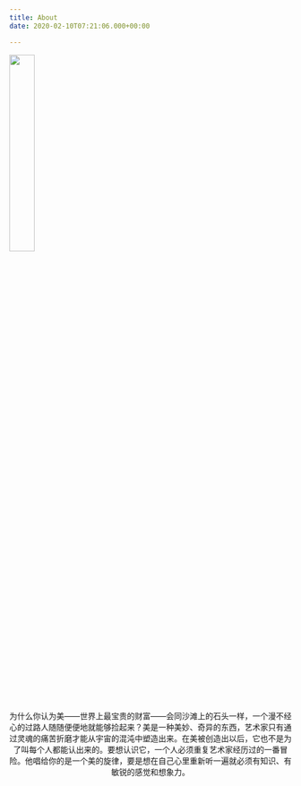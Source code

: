 ```yaml
---
title: About
date: 2020-02-10T07:21:06.000+00:00

---
```

<img src="https://i.loli.net/2020/02/11/7oTLRZDVgEyetsU.png" width="30%" height="30%">  
<center>为什么你认为美——世界上最宝贵的财富——会同沙滩上的石头一样，一个漫不经心的过路人随随便便地就能够捡起来？美是一种美妙、奇异的东西，艺术家只有通过灵魂的痛苦折磨才能从宇宙的混沌中塑造出来。在美被创造出以后，它也不是为了叫每个人都能认出来的。要想认识它，一个人必须重复艺术家经历过的一番冒险。他唱给你的是一个美的旋律，要是想在自己心里重新听一遍就必须有知识、有敏锐的感觉和想象力。 </center>